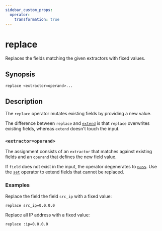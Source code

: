 ```yaml
---
sidebar_custom_props:
  operator:
    transformation: true
---
```


# replace

Replaces the fields matching the given extractors with fixed values.

## Synopsis

```
replace <extractor=operand>...
```

## Description

The `replace` operator mutates existing fields by providing a new value.

The difference between `replace` and [`extend`](extend.md) is that `replace`
overwrites existing fields, whereas `extend` doesn't touch the input.

### `<extractor=operand>`

The assignment consists of an `extractor` that matches against existing fields
and an `operand` that defines the new field value.

If `field` does not exist in the input, the operator degenerates to
[`pass`](pass.md). Use the [`set`](set.md) operator to extend fields that cannot
be replaced.

### Examples

Replace the field the field `src_ip` with a fixed value:

```
replace src_ip=0.0.0.0
```

Replace all IP address with a fixed value:

```
replace :ip=0.0.0.0
```

